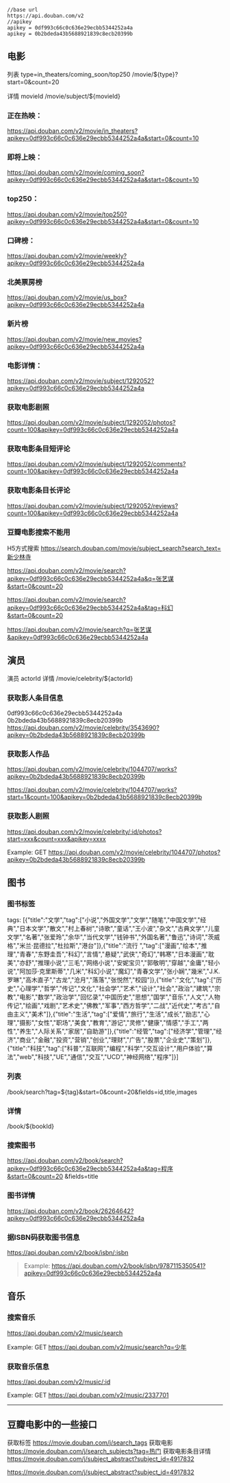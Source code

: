 ```
//base url
https://api.douban.com/v2
//apikey
apikey = 0df993c66c0c636e29ecbb5344252a4a
apikey = 0b2bdeda43b5688921839c8ecb20399b
```


## 电影
列表 type=in_theaters/coming_soon/top250
/movie/${type}?start=0&count=20

详情 movieId
/movie/subject/${movieId}




### 正在热映：
https://api.douban.com/v2/movie/in_theaters?apikey=0df993c66c0c636e29ecbb5344252a4a&start=0&count=10

### 即将上映：
https://api.douban.com/v2/movie/coming_soon?apikey=0df993c66c0c636e29ecbb5344252a4a&start=0&count=10

### top250：
https://api.douban.com/v2/movie/top250?apikey=0df993c66c0c636e29ecbb5344252a4a&start=0&count=10

### 口碑榜：
https://api.douban.com/v2/movie/weekly?apikey=0df993c66c0c636e29ecbb5344252a4a

### 北美票房榜
https://api.douban.com/v2/movie/us_box?apikey=0df993c66c0c636e29ecbb5344252a4a

### 新片榜
https://api.douban.com/v2/movie/new_movies?apikey=0df993c66c0c636e29ecbb5344252a4a



### 电影详情：
https://api.douban.com/v2/movie/subject/1292052?apikey=0df993c66c0c636e29ecbb5344252a4a


### 获取电影剧照
https://api.douban.com/v2/movie/subject/1292052/photos?count=100&apikey=0df993c66c0c636e29ecbb5344252a4a



### 获取电影条目短评论
https://api.douban.com/v2/movie/subject/1292052/comments?count=100&apikey=0df993c66c0c636e29ecbb5344252a4a

### 获取电影条目长评论
https://api.douban.com/v2/movie/subject/1292052/reviews?count=100&apikey=0df993c66c0c636e29ecbb5344252a4a







### 豆瓣电影搜索不能用

H5方式搜索
https://search.douban.com/movie/subject_search?search_text=新少林寺

https://api.douban.com/v2/movie/search?apikey=0df993c66c0c636e29ecbb5344252a4a&q=张艺谋&start=0&count=20

https://api.douban.com/v2/movie/search?apikey=0df993c66c0c636e29ecbb5344252a4a&tag=科幻&start=0&count=20


https://api.douban.com/v2/movie/search?q=张艺谋&apikey=0df993c66c0c636e29ecbb5344252a4a



## 演员
演员 actorId
详情
/movie/celebrity/${actorId}


### 获取影人条目信息
0df993c66c0c636e29ecbb5344252a4a
0b2bdeda43b5688921839c8ecb20399b
https://api.douban.com/v2/movie/celebrity/3543690?apikey=0b2bdeda43b5688921839c8ecb20399b

### 获取影人作品
https://api.douban.com/v2/movie/celebrity/1044707/works?apikey=0b2bdeda43b5688921839c8ecb20399b

https://api.douban.com/v2/movie/celebrity/1044707/works?start=1&count=100&apikey=0b2bdeda43b5688921839c8ecb20399b



### 获取影人剧照
https://api.douban.com/v2/movie/celebrity/:id/photos?start=xxx&count=xxx&apikey=xxxx

Example:
GET   https://api.douban.com/v2/movie/celebrity/1044707/photos?apikey=0b2bdeda43b5688921839c8ecb20399b



## 图书
### 图书标签
tags: [{"title":"文学","tag":["小说","外国文学","文学","随笔","中国文学","经典","日本文学","散文","村上春树","诗歌","童话","王小波","杂文","古典文学","儿童文学","名著","张爱玲","余华","当代文学","钱钟书","外国名著","鲁迅","诗词","茨威格","米兰·昆德拉","杜拉斯","港台"]},{"title":"流行 ","tag":["漫画","绘本","推理","青春","东野圭吾","科幻","言情","悬疑","武侠","奇幻","韩寒","日本漫画","耽美","亦舒","推理小说","三毛","网络小说","安妮宝贝","郭敬明","穿越","金庸","轻小说","阿加莎·克里斯蒂","几米","科幻小说","魔幻","青春文学","张小娴","幾米","J.K.罗琳","高木直子","古龙","沧月","落落","张悦然","校园"]},{"title":"文化","tag":["历史","心理学","哲学","传记","文化","社会学","艺术","设计","社会","政治","建筑","宗教","电影","数学","政治学","回忆录","中国历史","思想","国学","音乐","人文","人物传记","绘画","戏剧","艺术史","佛教","军事","西方哲学","二战","近代史","考古","自由主义","美术"]},{"title":"生活","tag":["爱情","旅行","生活","成长","励志","心理","摄影","女性","职场","美食","教育","游记","灵修","健康","情感","手工","两性","养生","人际关系","家居","自助游"]},{"title":"经管","tag":["经济学","管理","经济","商业","金融","投资","营销","创业","理财","广告","股票","企业史","策划"]},{"title":"科技","tag":["科普","互联网","编程","科学","交互设计","用户体验","算法","web","科技","UE","通信","交互","UCD","神经网络","程序"]}]

### 列表
/book/search?tag=${tag}&start=0&count=20&fields=id,title,images

### 详情
/book/${bookId}


### 搜索图书
https://api.douban.com/v2/book/search?apikey=0df993c66c0c636e29ecbb5344252a4a&tag=程序&start=0&count=20
&fields=title

### 图书详情
https://api.douban.com/v2/book/26264642?apikey=0df993c66c0c636e29ecbb5344252a4a

### 据ISBN码获取图书信息
https://api.douban.com/v2/book/isbn/:isbn
>Example:
 https://api.douban.com/v2/book/isbn/9787115350541?apikey=0df993c66c0c636e29ecbb5344252a4a


## 音乐
### 搜索音乐
https://api.douban.com/v2/music/search

Example:
GET    https://api.douban.com/v2/music/search?q=少年

### 获取音乐信息
https://api.douban.com/v2/music/:id

Example:
GET  https://api.douban.com/v2/music/2337701




--------------------------------------------------------------------------------






## 豆瓣电影中的一些接口

获取标签
https://movie.douban.com/j/search_tags
获取电影
https://movie.douban.com/j/search_subjects?tag=热门
获取电影条目详情
https://movie.douban.com/j/subject_abstract?subject_id=4917832



https://movie.douban.com/j/subject_abstract?subject_id=4917832



